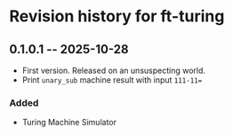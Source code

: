 # Revision history for ft-turing

## 0.1.0.1 -- 2025-10-28

* First version. Released on an unsuspecting world.
* Print `unary_sub` machine result with input `111-11=`

### Added

* Turing Machine Simulator
